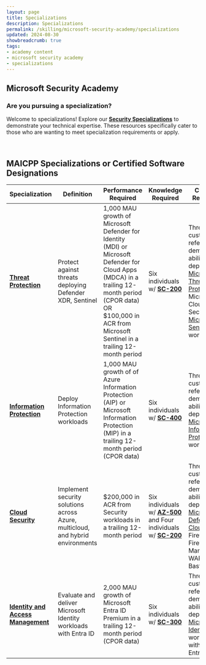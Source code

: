 ```yaml
---
layout: page
title: Specializations
description: Specializations
permalink: /skilling/microsoft-security-academy/specializations
updated: 2024-08-30
showbreadcrumb: true
tags: 
- academy content
- microsoft security academy
- specializations
---
```


## Microsoft Security Academy

### Are you pursuing a specialization?
Welcome to specializations! Explore our **[Security Specializations](https://partner.microsoft.com/en-us/partnership/specialization#tab-6)** to demonstrate your technical expertise. These resources specifically cater to those who are wanting to meet specialization requirements or apply.


<div>&nbsp;</div>


## MAICPP Specializations or Certified Software Designations

| **Specialization**                | **Definition**                                                                 | **Performance Required**                                                                                       | **Knowledge Required**                  | **Customer References**                                                                 |
|---------------------------------|--------------------------------------------------------------------------------|----------------------------------------------------------------------------------------------------------------|-----------------------------------------|------------------------------------------------------------------------------------------------------|
| **[Threat Protection](https://partner.microsoft.com/en-us/partnership/specialization/threat-protection)**           | Protect against threats deploying Defender XDR, Sentinel                           | 1,000 MAU growth of Microsoft Defender for Identity (MDI) or Microsoft Defender for Cloud Apps (MDCA) in a trailing 12-month period (CPOR data) OR<br> $100,000 in ACR from Microsoft Sentinel in a trailing 12-month period | Six individuals w/ **[SC-200](https://learn.microsoft.com/en-us/credentials/certifications/security-operations-analyst/)** | Three customer references demonstrating ability to deploy [Microsoft Threat Protection](https://partner.microsoft.com/en-us/partnership/specialization/threat-protection), Microsoft Cloud App Security, or [Microsoft Sentinel](https://www.microsoft.com/en-us/security/business/siem-and-xdr/microsoft-sentinel) workloads |
| **[Information Protection](https://partner.microsoft.com/en-us/partnership/specialization/information-protection-and-governance)**      | Deploy Information Protection workloads                                     | 1,000 MAU growth of of Azure Information Protection (AIP) or Microsoft Information Protection (MIP) in a trailing 12-month period (CPOR data) | Six individuals w/ **[SC-400](https://learn.microsoft.com/en-us/credentials/certifications/information-protection-administrator/)** | Three customer references demonstrating ability to deploy [Microsoft Information Protection](https://partner.microsoft.com/en-us/partnership/specialization/information-protection-and-governance) workloads |
| **[Cloud Security](https://partner.microsoft.com/en-us/partnership/specialization/cloud-security)**              | Implement security solutions across Azure, multicloud, and hybrid environments |  $200,000 in ACR from Security workloads in a trailing 12-month period | Six individuals w/ **[AZ-500](https://learn.microsoft.com/en-us/credentials/certifications/azure-security-engineer/)** and Four individuals w/ **[SC-200](https://learn.microsoft.com/en-us/credentials/certifications/security-operations-analyst/)** | Three customer references demonstrating ability to deploy [Microsoft Defender for Cloud](https://azure.microsoft.com/en-us/products/defender-for-cloud/), Az Firewall, Az Firewall Manager, Az WAF, Az Bastion |
| **[Identity and Access Management](https://partner.microsoft.com/en-us/partnership/specialization/identity-and-access-management)** | Evaluate and deliver Microsoft Identity workloads with Entra ID              | 2,000 MAU growth of Microsoft Entra ID Premium in a trailing 12-month period (CPOR data) | Six individuals w/ **[SC-300](https://learn.microsoft.com/en-us/credentials/certifications/identity-and-access-administrator/)** | Three customer references demonstrating ability to deploy [Microsoft Identity](https://partner.microsoft.com/en-us/partnership/specialization/identity-and-access-management) workloads with Microsoft Entra |